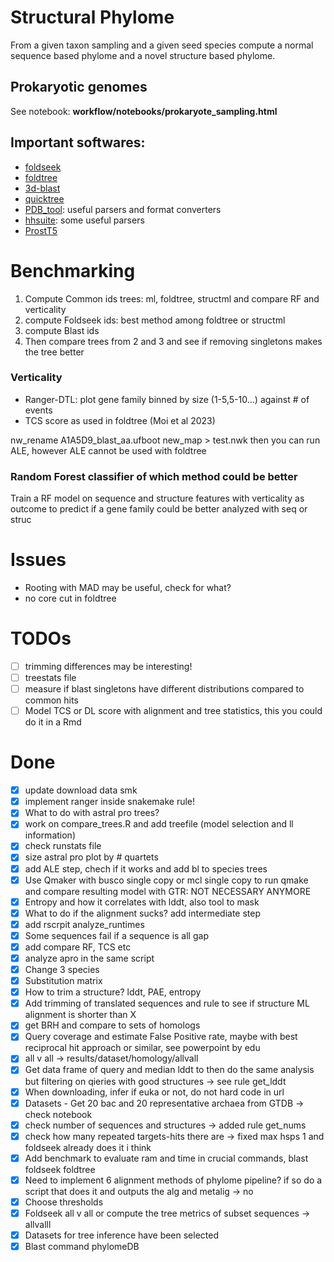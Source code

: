 # Structural Phylome

From a given taxon sampling and a given seed species compute a normal sequence based phylome and a novel structure based phylome.

## Prokaryotic genomes

See notebook: **workflow/notebooks/prokaryote_sampling.html**

## Important softwares:

* [foldseek](https://github.com/steineggerlab/foldseek)
* [foldtree](https://github.com/DessimozLab/fold_tree)
* [3d-blast](http://3d-blast.life.nctu.edu.tw/dbsas.php)
* [quicktree](https://github.com/khowe/quicktree)
* [PDB_tool](https://github.com/realbigws/PDB_Tool): useful parsers and format converters
* [hhsuite](https://github.com/soedinglab/hh-suite/tree/master): some useful parsers
* [ProstT5](https://github.com/mheinzinger/ProstT5)

# Benchmarking

1. Compute Common ids trees: ml, foldtree, structml and compare RF and verticality
2. compute Foldseek ids: best method among foldtree or structml
3. compute Blast ids
4. Then compare trees from 2 and 3 and see if removing singletons makes the tree better

### Verticality

- Ranger-DTL: plot gene family binned by size (1-5,5-10...) against # of events
- TCS score as used in foldtree (Moi et al 2023)

nw_rename A1A5D9_blast_aa.ufboot new_map > test.nwk
then you can run ALE, however ALE cannot be used with foldtree

### Random Forest classifier of which method could be better

Train a RF model on sequence and structure features with verticality as outcome to predict if a gene family could be better analyzed with seq or struc

# Issues

* Rooting with MAD may be useful, check for what?
* no core cut in foldtree

# TODOs

- [ ] trimming differences may be interesting!
- [ ] treestats file
- [ ] measure if blast singletons have different distributions compared to common hits
- [ ] Model TCS or DL score with alignment and tree statistics, this you could do it in a Rmd

# Done

- [x] update download data smk
- [x] implement ranger inside snakemake rule!
- [x] What to do with astral pro trees?
- [x] work on compare_trees.R and add treefile (model selection and ll information)
- [x] check runstats file
- [x] size astral pro plot by # quartets
- [x] add ALE step, chech if it works and add bl to species trees
- [x] Use Qmaker with busco single copy or mcl single copy to run qmake and compare resulting model with GTR: NOT NECESSARY ANYMORE
- [x] Entropy and how it correlates with lddt, also tool to mask
- [x] What to do if the alignment sucks? add intermediate step
- [x] add rscrpit analyze_runtimes
- [X] Some sequences fail if a sequence is all gap
- [x] add compare RF, TCS etc
- [x] analyze apro in the same script
- [x] Change 3 species
- [x] Substitution matrix
- [x] How to trim a structure? lddt, PAE, entropy
- [X] Add trimming of translated sequences and rule to see if structure ML alignment is shorter than X
- [X] get BRH and compare to sets of homologs
- [X] Query coverage and estimate False Positive rate, maybe with best reciprocal hit approach or similar, see powerpoint by edu
- [x] all v all -> results/dataset/homology/allvall
- [x] Get data frame of query and median lddt to then do the same analysis but filtering on qieries with good structures -> see rule get_lddt
- [x] When downloading, infer if euka or not, do not hard code in url
- [x] Datasets - Get 20 bac and 20 representative archaea from GTDB -> check notebook
- [x] check number of sequences and structures -> added rule get_nums
- [x] check how many repeated targets-hits there are -> fixed max hsps 1 and foldseek already does it i think
- [x] Add benchmark to evaluate ram and time in crucial commands, blast foldseek foldtree
- [x] Need to implement 6 alignment methods of phylome pipeline? if so do a script that does it and outputs the alg and metalig -> no
- [x] Choose thresholds
- [x] Foldseek all v all or compute the tree metrics of subset sequences -> allvalll
- [x] Datasets for tree inference have been selected
- [x] Blast command phylomeDB
